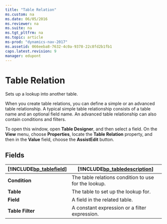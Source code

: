 ```yaml
---
title: "Table Relation"
ms.custom: na
ms.date: 06/05/2016
ms.reviewer: na
ms.suite: na
ms.tgt_pltfrm: na
ms.topic: article
ms-prod: "dynamics-nav-2017"
ms.assetid: 066eeba8-7632-4c0a-9378-22c8fd2b1fb1
caps.latest.revision: 9
manager: edupont
---
```

# Table Relation
Sets up a lookup into another table.  
  
 When you create table relations, you can define a simple or an advanced table relationship. A typical simple table relationship consists of a table name and an optional field name. An advanced table relationship can also contain conditions and filters.  
  
 To open this window, open **Table Designer**, and then select a field. On the **View** menu, choose **Properties**, locate the **Table Relation** property, and then in the **Value** field, choose the **AssistEdit** button.  
  
## Fields  
  
|[!INCLUDE[bp_tablefield](../includes/bp_tablefield_md.md)]|[!INCLUDE[bp_tabledescription](../includes/bp_tabledescription_md.md)]|  
|---------------------------------|---------------------------------------|  
|**Condition**|The table relations condition to use for the lookup.|  
|**Table**|The table to set up the lookup for.|  
|**Field**|A field in the related table.|  
|**Table Filter**|A constant expression or a filter expression.|